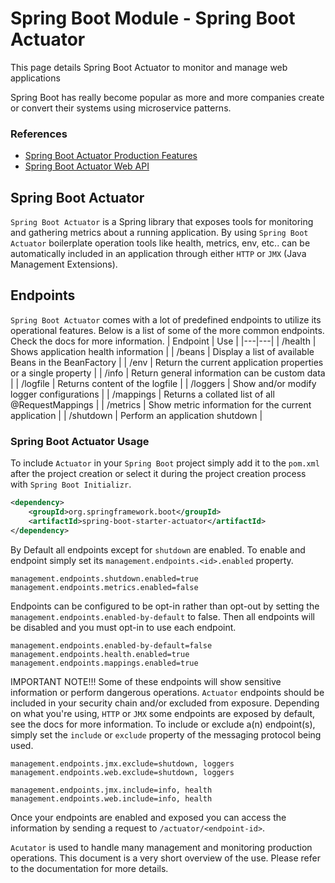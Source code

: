 # Spring Boot Module - Spring Boot Actuator

This page details Spring Boot Actuator to monitor and manage web applications

Spring Boot has really become popular as more and more companies create or convert their systems using microservice patterns.

### References

- [Spring Boot Actuator Production Features](https://docs.spring.io/spring-boot/docs/current/reference/html/production-ready-features.html)
- [Spring Boot Actuator Web API](https://docs.spring.io/spring-boot/docs/current/actuator-api/html/)

## Spring Boot Actuator

`Spring Boot Actuator` is a Spring library that exposes tools for monitoring and gathering metrics about a running application. By using `Spring Boot Actuator` boilerplate operation tools like health, metrics, env, etc.. can be automatically included in an application through either `HTTP` or `JMX` (Java Management Extensions).

## Endpoints

`Spring Boot Actuator` comes with a lot of predefined endpoints to utilize its operational features. Below is a list of some of the more common endpoints. Check the docs for more information.
| Endpoint | Use |
|---|---|
| /health | Shows application health information |
| /beans | Display a list of available Beans in the BeanFactory |
| /env | Return the current application properties or a single property |
| /info | Return general information can be custom data |
| /logfile | Returns content of the logfile |
| /loggers | Show and/or modify logger configurations |
| /mappings | Returns a collated list of all @RequestMappings |
| /metrics | Show metric information for the current application |
| /shutdown | Perform an application shutdown |

### Spring Boot Actuator Usage

To include `Actuator` in your `Spring Boot` project simply add it to the `pom.xml` after the project creation or select it during the project creation process with `Spring Boot Initializr`.

```xml
<dependency>
    <groupId>org.springframework.boot</groupId>
    <artifactId>spring-boot-starter-actuator</artifactId>
</dependency>
```

By Default all endpoints except for `shutdown` are enabled. To enable and endpoint simply set its `management.endpoints.<id>.enabled` property.

```properties
management.endpoints.shutdown.enabled=true
management.endpoints.metrics.enabled=false
```

Endpoints can be configured to be opt-in rather than opt-out by setting the `management.endpoints.enabled-by-default` to false. Then all endpoints will be disabled and you must opt-in to use each endpoint.

```properties
management.endpoints.enabled-by-default=false
management.endpoints.health.enabled=true
management.endpoints.mappings.enabled=true
```

IMPORTANT NOTE!!! Some of these endpoints will show sensitive information or perform dangerous operations. `Actuator` endpoints should be included in your security chain and/or excluded from exposure. Depending on what you're using, `HTTP` or `JMX` some endpoints are exposed by default, see the docs for more information. To include or exclude a(n) endpoint(s), simply set the `include` or `exclude` property of the messaging protocol being used.

```properties
management.endpoints.jmx.exclude=shutdown, loggers
management.endpoints.web.exclude=shutdown, loggers

management.endpoints.jmx.include=info, health
management.endpoints.web.include=info, health
```

Once your endpoints are enabled and exposed you can access the information by sending a request to `/actuator/<endpoint-id>`.

`Acutator` is used to handle many management and monitoring production operations. This document is a very short overview of the use. Please refer to the documentation for more details.